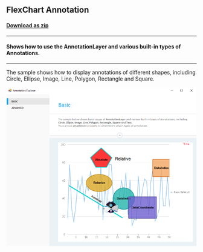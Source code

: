 ## FlexChart Annotation
#### [Download as zip](https://grapecity.github.io/DownGit/#/home?url=https://github.com/GrapeCity/ComponentOne-WinForms-Samples/tree/master/Core\FlexChart\CS\AnnotationExplorer)
____
#### Shows how to use the AnnotationLayer and various built-in types of Annotations.
____
The sample shows how to display annotations of different shapes, including Circle, Ellipse, Image, Line, Polygon, Rectangle and Square.

![screenshot](screenshot.png)
